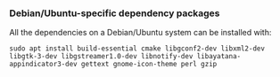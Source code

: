 ### Debian/Ubuntu-specific dependency packages
All the dependencies on a Debian/Ubuntu system can be installed with:
```
sudo apt install build-essential cmake libgconf2-dev libxml2-dev libgtk-3-dev libgstreamer1.0-dev libnotify-dev libayatana-appindicator3-dev gettext gnome-icon-theme perl gzip
```
